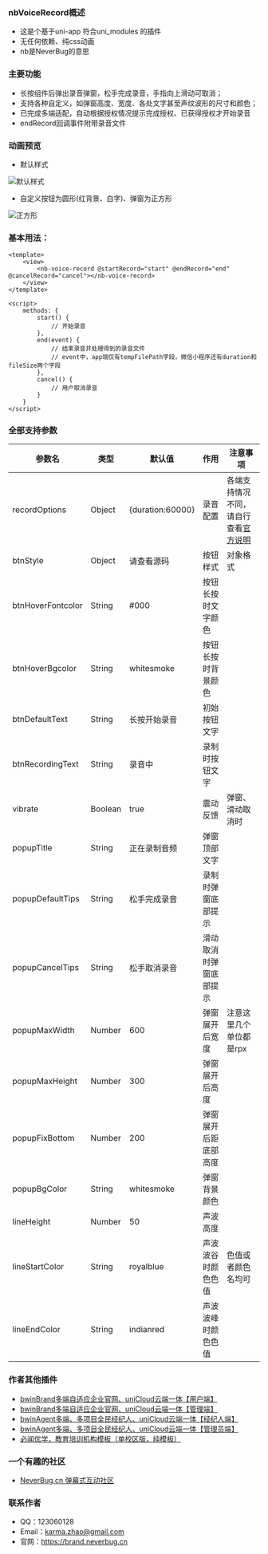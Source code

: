 [](https://ext.dcloud.net.cn/plugin?id=9595)

### nbVoiceRecord概述
 - 这是个基于uni-app 符合uni_modules 的插件
 - 无任何依赖、纯css动画
 - nb是NeverBug的意思

### 主要功能
 - 长按组件后弹出录音弹窗，松手完成录音，手指向上滑动可取消；
 - 支持各种自定义，如弹窗高度、宽度、各处文字甚至声纹波形的尺寸和颜色；
 - 已完成多端适配，自动根据授权情况提示完成授权、已获得授权才开始录音
 - endRecord回调事件附带录音文件

### 动画预览

 - 默认样式
 
![默认样式](https://vkceyugu.cdn.bspapp.com/VKCEYUGU-613ff9e2-568b-4845-987f-93626e21bcde/84cf3c4f-f4f2-41e6-bb82-1414465a944d.gif)

 - 自定义按钮为圆形(红背景、白字)、弹窗为正方形

![正方形](https://vkceyugu.cdn.bspapp.com/VKCEYUGU-613ff9e2-568b-4845-987f-93626e21bcde/893bf1d6-593f-40e6-aeff-12afe4ebbc37.gif)

### 基本用法：

```
<template>
	<view>
		<nb-voice-record @startRecord="start" @endRecord="end" @cancelRecord="cancel"></nb-voice-record>
	</view>
</template>

<script>
	methods: {
		start() {
			// 开始录音
		},
		end(event) {
			// 结束录音并处理得到的录音文件
			// event中，app端仅有tempFilePath字段，微信小程序还有duration和fileSize两个字段
		},
		cancel() {
			// 用户取消录音
		}
	}
</script>

```

### 全部支持参数

| 参数名			| 类型		| 默认值			| 作用						| 注意事项																												|
| -----				| -----		| ------			| -------					| ---																													|
| recordOptions		| Object	| {duration:60000}	| 录音配置					|各端支持情况不同，请自行查看[官方说明](https://uniapp.dcloud.net.cn/api/media/record-manager.html#getrecordermanager)	|
| btnStyle			| Object	| 请查看源码		| 按钮样式					|对象格式																												|
| btnHoverFontcolor	| String	| #000				| 按钮长按时文字颜色		|																														|
| btnHoverBgcolor	| String	| whitesmoke		| 按钮长按时背景颜色		|																														|
| btnDefaultText	| String	| 长按开始录音		| 初始按钮文字				|																														|
| btnRecordingText	| String	| 录音中			|  录制时按钮文字			|																														|
| vibrate			| Boolean	| true				|  震动反馈					| 弹窗、滑动取消时																										|
| popupTitle		| String	| 正在录制音频		|  弹窗顶部文字				|																														|
| popupDefaultTips	| String	| 松手完成录音		| 录制时弹窗底部提示		|																														|
| popupCancelTips	| String	| 松手取消录音		|  滑动取消时弹窗底部提示	|																														|
| popupMaxWidth		| Number	| 600				|  弹窗展开后宽度			|注意这里几个单位都是rpx																								|
| popupMaxHeight	| Number	| 300				|  弹窗展开后高度			|																														|
| popupFixBottom	| Number	| 200				|   弹窗展开后距底部高度	|																														|
| popupBgColor		| String	| whitesmoke		|   弹窗背景颜色			|																														|
| lineHeight		| Number	| 50				|  声波高度					|																														|
| lineStartColor	| String	| royalblue			|  声波波谷时颜色色值		| 色值或者颜色名均可																									|
| lineEndColor		| String	| indianred			| 声波波峰时颜色色值		|																														|

### 作者其他插件

 - [bwinBrand多端自适应企业官网、uniCloud云端一体【用户端】](https://ext.dcloud.net.cn/plugin?id=7821)
 - [bwinBrand多端自适应企业官网、uniCloud云端一体【管理端】](https://ext.dcloud.net.cn/plugin?id=7822)
 - [bwinAgent多端、多项目全民经纪人、uniCloud云端一体【经纪人端】](https://ext.dcloud.net.cn/plugin?id=8606)
 - [bwinAgent多端、多项目全民经纪人、uniCloud云端一体【管理员端】](https://ext.dcloud.net.cn/plugin?id=8607)
 - [必闻优学，教育培训机构模板（单校区版，纯模板）](https://ext.dcloud.net.cn/plugin?id=7709)
 
### 一个有趣的社区

 - [NeverBug.cn 弹幕式互动社区](https://neverbug.cn)
 
### 联系作者
 - QQ：123060128
 - Email：karma.zhao@gmail.com
 - 官网：https://brand.neverbug.cn

